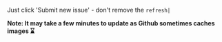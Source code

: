 Just click 'Submit new issue'  - don't remove the `refresh|` 

**Note: It may take a few minutes to update as Github sometimes caches images :hourglass:**  